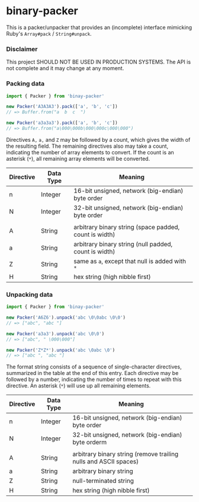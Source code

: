 # binary-packer

This is a packer/unpacker that provides an (incomplete) interface mimicking Ruby's `Array#pack` / `String#unpack`.

### Disclaimer

This project SHOULD NOT BE USED IN PRODUCTION SYSTEMS.
The API is not complete and it may change at any moment.

### Packing data

```typescript
import { Packer } from 'binay-packer'

new Packer('A3A3A3').pack(['a', 'b', 'c'])
// => Buffer.from("a  b  c  ")

new Packer('a3a3a3').pack(['a', 'b', 'c'])
// => Buffer.from("a\000\000b\000\000c\000\000")
```

Directives `A,` `a,` and `Z` may be followed by a count, which gives the width of the resulting field.
The remaining directives also may take a count, indicating the number of array elements to convert.
If the count is an asterisk (`*`), all remaining array elements will be converted.

| Directive | Data Type | Meaning                                                |
| --------- | --------- | ------------------------------------------------------ |
| n         | Integer   | 16-bit unsigned, network (big-endian) byte order       |
| N         | Integer   | 32-bit unsigned, network (big-endian) byte order       |
|           |           |                                                        |
| A         | String    | arbitrary binary string (space padded, count is width) |
| a         | String    | arbitrary binary string (null padded, count is width)  |
| Z         | String    | same as `a`, except that null is added with `*`        |
| H         | String    | hex string (high nibble first)                         |

### Unpacking data

```typescript
import { Packer } from 'binay-packer'

new Packer('A6Z6').unpack('abc \0\0abc \0\0')
// => ["abc", "abc "]

new Packer('a3a3').unpack('abc \0\0')
// => ["abc", " \000\000"]

new Packer('Z*Z*').unpack('abc \0abc \0')
// => ["abc ", "abc "]
```

The format string consists of a sequence of single-character directives, summarized in the table at the end of this entry.
Each directive may be followed by a number, indicating the number of times to repeat with this directive.
An asterisk (`*`) will use up all remaining elements.

| Directive | Data Type | Meaning                                                          |
| --------- | --------- | ---------------------------------------------------------------- |
| n         | Integer   | 16-bit unsigned, network (big-endian) byte order                 |
| N         | Integer   | 32-bit unsigned, network (big-endian) byte orderm                |
|           |           |                                                                  |
| A         | String    | arbitrary binary string (remove trailing nulls and ASCII spaces) |
| a         | String    | arbitrary binary string                                          |
| Z         | String    | null-terminated string                                           |
| H         | String    | hex string (high nibble first)                                   |
